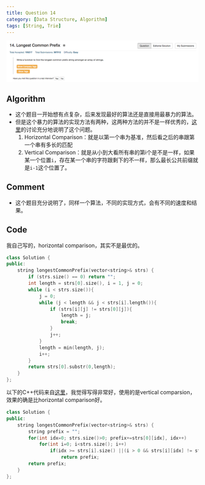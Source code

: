 ```yaml
---
title: Question 14
category: [Data Structure, Algorithm]
tags: [String, Trie]
---
```


![Description](../Assets/Figure/question14.png)

## Algorithm 

- 这个题目一开始想有点复杂，后来发现最好的算法还是直接用最暴力的算法。
- 但是这个暴力的算法的实现方法有两种，这两种方法的并不是一样优秀的，[这里](https://leetcode.com/discuss/15755/optimal-solution)的讨论充分地说明了这个问题。
    1. Horizontal Comparison：就是以第一个串为基准，然后看之后的串跟第一个串有多长的匹配
    2. Vertical Comparison：就是从小到大看所有串的第i个是不是一样，如果某一个位置`i`，存在某一个串的字符跟剩下的不一样，那么最长公共前缀就是`i-1`这个位置了。

## Comment

- 这个题目充分说明了，同样一个算法，不同的实现方式，会有不同的速度和结果。


## Code

我自己写的，horizontal comparison，其实不是最优的。

```c++
class Solution {
public:
    string longestCommonPrefix(vector<string>& strs) {
        if (strs.size() == 0) return "";
        int length = strs[0].size(), i = 1, j = 0;
        while (i < strs.size()){
            j = 0;
            while (j < length && j < strs[i].length()){
                if (strs[i][j] != strs[0][j]){
                    length = j;
                    break;
                }
                j++;
            }
            length = min(length, j);
            i++;
        }
        return strs[0].substr(0,length);
    }
};
```

以下的C++代码来自[这里]()，我觉得写得非常好，使用的是vertical comparsion，效果的确是比horizontal comparison好。

```c++
class Solution {
public:
    string longestCommonPrefix(vector<string>& strs) {
        string prefix = "";
        for(int idx=0; strs.size()>0; prefix+=strs[0][idx], idx++)
            for(int i=0; i<strs.size(); i++)
                if(idx >= strs[i].size() ||(i > 0 && strs[i][idx] != strs[i-1][idx]))
                    return prefix;
        return prefix;
    }
};
```